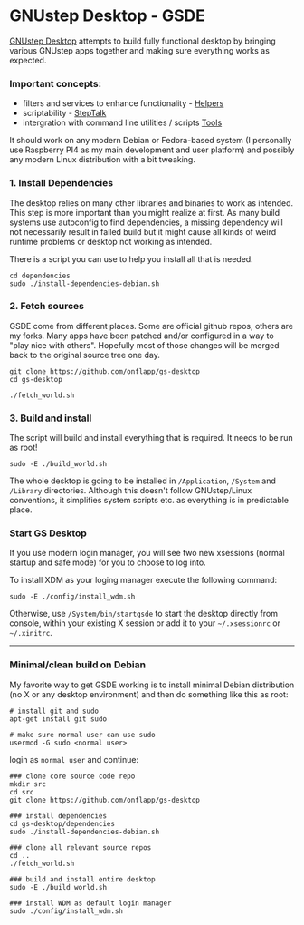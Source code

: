 # GNUstep Desktop - GSDE

[GNUstep Desktop](https://onflapp.github.io/gs-desktop/index.html) attempts to build fully functional desktop by bringing various GNUstep apps together and making sure everything works as expected.

### Important concepts:
- filters and services to enhance functionality - [Helpers](https://github.com/onflapp/gs-desktop/blob/main/Helpers/README.md)
- scriptability - [StepTalk](https://github.com/onflapp/libs-steptalk)
- intergration with command line utilities / scripts [Tools](https://github.com/onflapp/gs-desktop/tree/main/Applications/Tools)

It should work on any modern Debian or Fedora-based system (I personally use Raspberry PI4 as my main development and user platform) and possibly any modern Linux distribution with a bit tweaking.

### 1. Install Dependencies

The desktop relies on many other libraries and binaries to work as intended. This step is more important than you might realize at first. As many build systems use autoconfig to find dependencies, a missing dependency will not necessarily result in failed build but it might cause all kinds of weird runtime problems or desktop not working as intended.

There is a script you can use to help you install all that is needed.

```
cd dependencies
sudo ./install-dependencies-debian.sh
```

### 2. Fetch sources

GSDE come from different places. Some are official github repos, others are my forks. Many apps have been patched and/or configured in a way to "play nice with others". Hopefully most of those changes will be merged back to the original source tree one day.

```
git clone https://github.com/onflapp/gs-desktop
cd gs-desktop

./fetch_world.sh
```

### 3. Build and install 

The script will build and install everything that is required. It needs to be run as root!

```
sudo -E ./build_world.sh
```

The whole desktop is going to be installed in `/Application`, `/System` and `/Library` directories. Although this doesn't follow GNUstep/Linux conventions, it simplifies system scripts etc. as everything is in predictable place.

### Start GS Desktop

If you use modern login manager, you will see two new xsessions (normal startup and safe mode) for you to choose to log into.

To install XDM as your loging manager execute the following command:

```
sudo -E ./config/install_wdm.sh
```

Otherwise, use `/System/bin/startgsde` to start the desktop directly from console, within your existing X session or add it to your `~/.xsessionrc` or `~/.xinitrc`.

---

### Minimal/clean build on Debian

My favorite way to get GSDE working is to install minimal Debian distribution (no X or any desktop environment) and then do something like this as root:

```
# install git and sudo
apt-get install git sudo

# make sure normal user can use sudo
usermod -G sudo <normal user>
```

login as `normal user` and continue:


```
### clone core source code repo
mkdir src
cd src
git clone https://github.com/onflapp/gs-desktop

### install dependencies
cd gs-desktop/dependencies
sudo ./install-dependencies-debian.sh

### clone all relevant source repos
cd ..
./fetch_world.sh

### build and install entire desktop
sudo -E ./build_world.sh

### install WDM as default login manager
sudo ./config/install_wdm.sh
```
